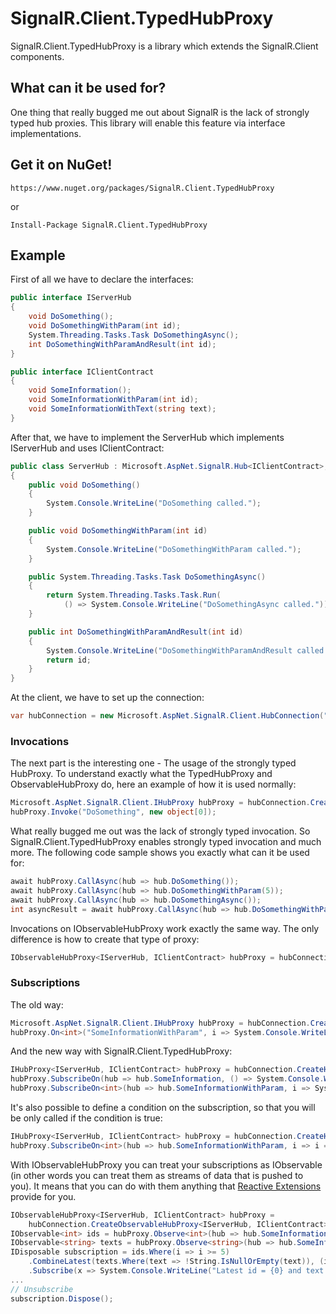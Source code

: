 # SignalR.Client.TypedHubProxy
SignalR.Client.TypedHubProxy is a library which extends the SignalR.Client components.

## What can it be used for?
One thing that really bugged me out about SignalR is the lack of strongly typed hub proxies.
This library will enable this feature via interface implementations.

## Get it on NuGet!
    https://www.nuget.org/packages/SignalR.Client.TypedHubProxy
or

    Install-Package SignalR.Client.TypedHubProxy

## Example
First of all we have to declare the interfaces:

```csharp
public interface IServerHub
{
    void DoSomething();
    void DoSomethingWithParam(int id);
    System.Threading.Tasks.Task DoSomethingAsync();
    int DoSomethingWithParamAndResult(int id);
}

public interface IClientContract
{
    void SomeInformation();
    void SomeInformationWithParam(int id);
    void SomeInformationWithText(string text);
}
```

After that, we have to implement the ServerHub which implements IServerHub and uses IClientContract:

```csharp
public class ServerHub : Microsoft.AspNet.SignalR.Hub<IClientContract>, IServerHub
{
    public void DoSomething()
    {
        System.Console.WriteLine("DoSomething called.");
    }

    public void DoSomethingWithParam(int id)
    {
        System.Console.WriteLine("DoSomethingWithParam called.");
    }

    public System.Threading.Tasks.Task DoSomethingAsync()
    {
        return System.Threading.Tasks.Task.Run(
            () => System.Console.WriteLine("DoSomethingAsync called."));
    }

    public int DoSomethingWithParamAndResult(int id)
    {
        System.Console.WriteLine("DoSomethingWithParamAndResult called.");
        return id;
    }
}
```
At the client, we have to set up the connection: 

```csharp
var hubConnection = new Microsoft.AspNet.SignalR.Client.HubConnection("http://localhost:1337/signalr");
```
### Invocations

The next part is the interesting one - The usage of the strongly typed HubProxy.
To understand exactly what the TypedHubProxy and ObservableHubProxy do, here an example of how it is used normally:

```csharp
Microsoft.AspNet.SignalR.Client.IHubProxy hubProxy = hubConnection.CreateHubProxy("serverHub");
hubProxy.Invoke("DoSomething", new object[0]);
```
What really bugged me out was the lack of strongly typed invocation.
So SignalR.Client.TypedHubProxy enables strongly typed invocation and much more. The following code sample shows you exactly what can it be used for:

```csharp
await hubProxy.CallAsync(hub => hub.DoSomething());
await hubProxy.CallAsync(hub => hub.DoSomethingWithParam(5));
await hubProxy.CallAsync(hub => hub.DoSomethingAsync());
int asyncResult = await hubProxy.CallAsync(hub => hub.DoSomethingWithParamAndResult(5));
```

Invocations on IObservableHubProxy work exactly the same way. The only difference is how
to create that type of proxy:
```csharp
IObservableHubProxy<IServerHub, IClientContract> hubProxy = hubConnection.CreateObservableHubProxy<IServerHub, IClientContract>("serverHub");
```

### Subscriptions
The old way:
```csharp
Microsoft.AspNet.SignalR.Client.IHubProxy hubProxy = hubConnection.CreateHubProxy("serverHub");
hubProxy.On<int>("SomeInformationWithParam", i => System.Console.WriteLine("Got new information: {0}", i));
```

And the new way with SignalR.Client.TypedHubProxy:
```csharp
IHubProxy<IServerHub, IClientContract> hubProxy = hubConnection.CreateHubProxy<IServerHub, IClientContract>("serverHub");
hubProxy.SubscribeOn(hub => hub.SomeInformation, () => System.Console.WriteLine("Got some new information."));
hubProxy.SubscribeOn<int>(hub => hub.SomeInformationWithParam, i => System.Console.WriteLine("Got new information: {0}", i));
```

It's also possible to define a condition on the subscription, so that you will be only called if the condition is true:
```csharp
IHubProxy<IServerHub, IClientContract> hubProxy = hubConnection.CreateHubProxy<IServerHub, IClientContract>("serverHub");
hubProxy.SubscribeOn<int>(hub => hub.SomeInformationWithParam, i => i == 5, i => System.Console.WriteLine("Got new information where data == 5"));
```

With IObservableHubProxy you can treat your subscriptions as IObservable<T>
(in other words you can treat them as streams of data that is pushed to you).
It means that you can do with them anything that
[Reactive Extensions](https://rx.codeplex.com/) provide for you.
```csharp
IObservableHubProxy<IServerHub, IClientContract> hubProxy =
    hubConnection.CreateObservableHubProxy<IServerHub, IClientContract>("serverHub");
IObservable<int> ids = hubProxy.Observe<int>(hub => hub.SomeInformationWithParam);
IObservable<string> texts = hubProxy.Observe<string>(hub => hub.SomeInformationWithText);
IDisposable subscription = ids.Where(i => i >= 5)
    .CombineLatest(texts.Where(text => !String.IsNullOrEmpty(text)), (id, text) => new { id, text })
    .Subscribe(x => System.Console.WriteLine("Latest id = {0} and text = {1}", x.id, x.text));
...
// Unsubscribe
subscription.Dispose();
```
